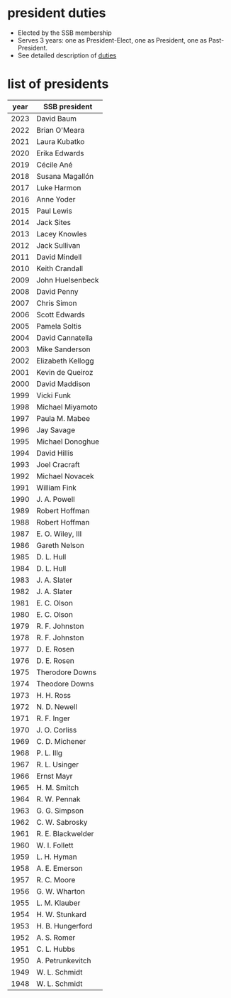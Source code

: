 # president duties

- Elected by the SSB membership
- Serves 3 years:
one as President-Elect,
one as President,
one as Past-President.
- See detailed description of [duties](SSB_PresDuties.pdf)

# list of presidents

| year | SSB president |
|------|---------------|
| 2023 | David Baum |
| 2022 | Brian O'Meara |
| 2021 | Laura Kubatko |
| 2020 | Erika Edwards |
| 2019 | Cécile Ané    |
| 2018 | Susana Magallón |
| 2017 | Luke Harmon   |
| 2016 | Anne Yoder    |
| 2015 | Paul Lewis    |
| 2014 | Jack Sites    |
| 2013 | Lacey Knowles |
| 2012 | Jack Sullivan |
| 2011 | David Mindell |
| 2010 | Keith Crandall |
| 2009 | John Huelsenbeck |
| 2008 | David Penny   |
| 2007 | Chris Simon   |
| 2006 | Scott Edwards |
| 2005 | Pamela Soltis |
| 2004 | David Cannatella |
| 2003 | Mike Sanderson |
| 2002 | Elizabeth Kellogg |
| 2001 | Kevin de Queiroz |
| 2000 | David Maddison |
| 1999 | Vicki Funk     |
| 1998 | Michael Miyamoto |
| 1997 | Paula M. Mabee    |
| 1996 | Jay Savage     |
| 1995 | Michael Donoghue |
| 1994 | David Hillis   |
| 1993 | Joel Cracraft  |
| 1992 | Michael Novacek |
| 1991 | William Fink   |
| 1990 | J. A. Powell   |
| 1989 | Robert Hoffman |
| 1988 | Robert Hoffman |
| 1987 | E. O. Wiley, III |
| 1986 | Gareth Nelson |
| 1985 | D. L. Hull |
| 1984 | D. L. Hull |
| 1983 | J. A. Slater |
| 1982 | J. A. Slater |
| 1981 | E. C. Olson |
| 1980 | E. C. Olson |
| 1979 | R. F. Johnston |
| 1978 | R. F. Johnston |
| 1977 | D. E. Rosen |
| 1976 | D. E. Rosen |
| 1975 | Therodore Downs |
| 1974 | Theodore Downs |
| 1973 | H. H. Ross |
| 1972 | N. D. Newell |
| 1971 | R. F. Inger |
| 1970 | J. O. Corliss |
| 1969 | C. D. Michener |
| 1968 | P. L. Illg |
| 1967 | R. L. Usinger |
| 1966 | Ernst Mayr |
| 1965 | H. M. Smitch |
| 1964 | R. W. Pennak |
| 1963 | G. G. Simpson |
| 1962 | C. W. Sabrosky |
| 1961 | R. E. Blackwelder |
| 1960 | W. I. Follett |
| 1959 | L. H. Hyman |
| 1958 | A. E. Emerson |
| 1957 | R. C. Moore |
| 1956 | G. W. Wharton |
| 1955 | L. M. Klauber |
| 1954 | H. W. Stunkard |
| 1953 | H. B. Hungerford |
| 1952 | A. S. Romer |
| 1951 | C. L. Hubbs |
| 1950 | A. Petrunkevitch |
| 1949 | W. L. Schmidt |
| 1948 | W. L. Schmidt|
